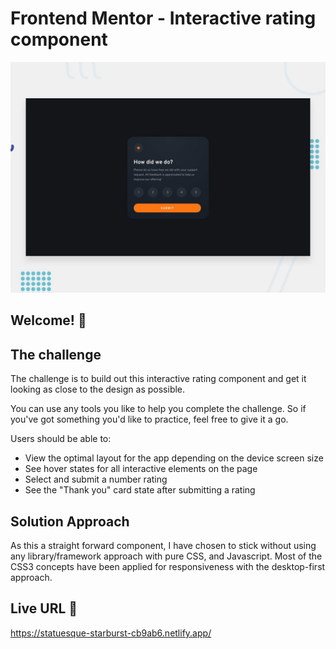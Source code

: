 # Frontend Mentor - Interactive rating component

![Design preview for the Interactive rating component coding challenge](./design/desktop-preview.jpg)

## Welcome! 👋

## The challenge

The challenge is to build out this interactive rating component and get it looking as close to the design as possible.

You can use any tools you like to help you complete the challenge. So if you've got something you'd like to practice, feel free to give it a go.

Users should be able to:

- View the optimal layout for the app depending on the device screen size
- See hover states for all interactive elements on the page
- Select and submit a number rating
- See the "Thank you" card state after submitting a rating

## Solution Approach

As this a straight forward component, I have chosen to stick without using any library/framework approach with pure CSS, and Javascript. Most of the CSS3 concepts have been applied for responsiveness with the desktop-first approach.

## Live URL 🚀

https://statuesque-starburst-cb9ab6.netlify.app/

